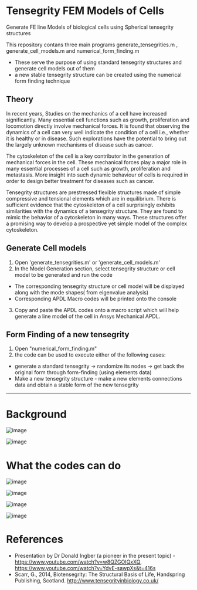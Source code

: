 # Tensegrity FEM Models of Cells
 Generate FE line Models of biological cells using Spherical tensegrity structures

This repository contans three main programs
generate_tensegrities.m ,
generate_cell_models.m and
numerical_form_finding.m

- These serve the purpose of using standard tensegrity structures and generate cell models out of them
- a new stable tensegrity structure can be created using the numerical form finding technique

## Theory

In recent years, Studies on the mechanics of a cell have increased significantly. Many essential cell functions such as growth, proliferation and locomotion directly involve mechanical forces. It is found that observing the dynamics of a cell can very well indicate the condition of a cell i.e., whether it is healthy or in disease. Such explorations have the potential to bring out the largely unknown mechanisms of disease such as cancer.

The cytoskeleton of the cell is a key contributor in the generation of mechanical forces in the cell. These mechanical forces play a major role in many essential processes of a cell such as growth, proliferation and metastasis. More insight into such dynamic behaviour of cells is required in order to design better treatment for diseases such as cancer. 

Tensegrity structures are prestressed flexible structures made of simple compressive and tensional elements which are in equilibrium. There is sufficient evidence that the cytoskeleton of a cell surprisingly exhibits similarities with the dynamics of a tensegrity structure. They are found to mimic the behavior of a cytoskeleton in many ways. These structures offer a promising way to develop a prospective yet simple model of the complex cytoskeleton.

## Generate Cell models

1)  Open 'generate_tensegrities.m' or 'generate_cell_models.m'
2) In the Model Generation section,  select tensegrity structure or cell model to be generated and run the code
  -  The corresponding tensegrity structure or cell model will be displayed along with the mode shapes( from eigenvalue analysis)
  -  Corresponding APDL Macro codes will be printed onto the console 
3) Copy and paste the APDL codes onto a macro script which will help generate a line model of the cell in Ansys Mechanical APDL.

## Form Finding of a new tensegrity

1) Open "numerical_form_finding.m" 
2) the code can be used to execute either of the following cases:
 - generate a standard tensegrity -> randomize its nodes -> get back the original form through form-finding (using elements data)
 - Make a new tensegrity structure - make a new elements connections data and obtain a stable form of the new tensegrity
 ---
# Background

![image](https://user-images.githubusercontent.com/85007096/124547046-2cc4b580-de49-11eb-97ec-1a5394f9e995.png)

![image](https://user-images.githubusercontent.com/85007096/124067339-e261c400-da57-11eb-8399-e669bf87f85d.png)

# What the codes can do 

![image](https://user-images.githubusercontent.com/85007096/124066892-12f52e00-da57-11eb-9d22-ed7def0b5f9d.png)

![image](https://user-images.githubusercontent.com/85007096/125106739-9d93f800-e0fd-11eb-8494-d62afef09d8b.png)

![image](https://user-images.githubusercontent.com/85007096/124066900-1688b500-da57-11eb-9e8e-dfc756416e5a.png)

![image](https://user-images.githubusercontent.com/85007096/124073811-29ec4e00-da60-11eb-820d-3bd55df8c65d.png)

# References 
- Presentation by Dr Donald Ingber (a pioneer in the present topic) - https://www.youtube.com/watch?v=w8QZGOIQxXQ, https://www.youtube.com/watch?v=YdvE-sawpXs&t=416s
- Scarr, G., 2014, Biotensegrity: The Structural Basis of Life, Handspring Publishing, Scotland. http://www.tensegrityinbiology.co.uk/ 
